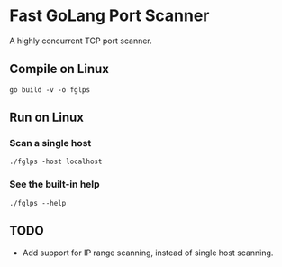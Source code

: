 # Fast GoLang Port Scanner

A highly concurrent TCP port scanner.

## Compile on Linux
`go build -v -o fglps`

## Run on Linux

### Scan a single host
`./fglps -host localhost`

### See the built-in help
`./fglps --help`

## TODO
- Add support for IP range scanning, instead of single host scanning.